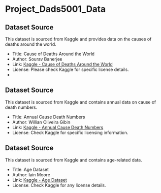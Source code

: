 # Project_Dads5001_Data
## Dataset Source

This dataset is sourced from Kaggle and provides data on the causes of deaths around the world.
- Title: Cause of Deaths Around the World
- Author: Sourav Banerjee
- Link: [Kaggle - Cause of Deaths Around the World](https://www.kaggle.com/datasets/iamsouravbanerjee/cause-of-deaths-around-the-world)
- License: Please check Kaggle for specific license details.
- 
## Dataset Source

This dataset is sourced from Kaggle and contains annual data on cause of death numbers.

- Title: Annual Cause Death Numbers
- Author: Willian Oliveira Gibin
- Link: [Kaggle - Annual Cause Death Numbers](https://www.kaggle.com/datasets/willianoliveiragibin/annual-cause-death-numbers?resource=download)
- License: Check Kaggle for specific licensing information.

## Dataset Source

This dataset is sourced from Kaggle and contains age-related data.

- Title: Age Dataset
- Author: Iain Moore
- Link: [Kaggle - Age Dataset](https://www.kaggle.com/datasets/imoore/age-dataset)
- License: Check Kaggle for any license details.
